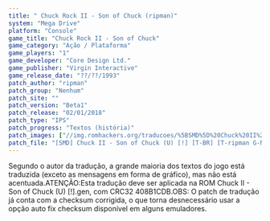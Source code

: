 ```yaml
---
title: " Chuck Rock II - Son of Chuck (ripman)"
system: "Mega Drive"
platform: "Console"
game_title: "Chuck Rock II - Son of Chuck"
game_category: "Ação / Plataforma"
game_players: "1"
game_developer: "Core Design Ltd."
game_publisher: "Virgin Interactive"
game_release_date: "??/??/1993"
patch_author: "ripman"
patch_group: "Nenhum"
patch_site: ""
patch_version: "Beta1"
patch_release: "02/01/2018"
patch_type: "IPS"
patch_progress: "Textos (história)"
patch_images: ["//img.romhackers.org/traducoes/%5BSMD%5D%20Chuck%20II%20-%20Son%20of%20Chuck%20-%20ripman%20-%201.png","//img.romhackers.org/traducoes/%5BSMD%5D%20Chuck%20II%20-%20Son%20of%20Chuck%20-%20ripman%20-%202.png","//img.romhackers.org/traducoes/%5BSMD%5D%20Chuck%20II%20-%20Son%20of%20Chuck%20-%20ripman%20-%203.png"]
patch_file: "[SMD] Chuck II - Son of Chuck (U) [!] [T-BR] [T-ripman G-Nenhum] [V-Beta1 A-2018].7z"
---
```

Segundo o autor da tradução, a grande maioria dos textos do jogo está traduzida (exceto as mensagens em forma de gráfico), mas não está acentuada.ATENÇÃO:Esta tradução deve ser aplicada na ROM Chuck II - Son of Chuck (U) [!].gen, com CRC32 408B1CDB.OBS: O patch de tradução já conta com a checksum corrigida, o que torna desnecessário usar a opção auto fix checksum disponível em alguns emuladores.